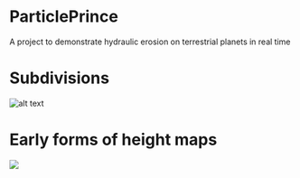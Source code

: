 # ParticlePrince
A project to demonstrate hydraulic erosion on terrestrial planets in real time

# Subdivisions
![alt text](https://i.imgur.com/7B5kyHo.gif)

# Early forms of height maps
![](https://i.imgur.com/Zh606Rn.gif)
